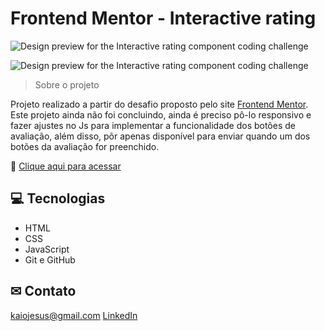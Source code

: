 # Frontend Mentor - Interactive rating 

![Design preview for the Interactive rating component coding challenge](./design/preview.jpg)

![Design preview for the Interactive rating component coding challenge](./design/preview2.jpg)

> Sobre o projeto

Projeto realizado a partir do desafio proposto pelo site [Frontend Mentor](https://www.frontendmentor.io). Este projeto ainda não foi concluindo, ainda é preciso pô-lo responsivo e fazer ajustes no Js para implementar a funcionalidade dos botões de avaliação, além disso, põr apenas disponível para enviar quando um dos botões da avaliação for preenchido.

🔗 [Clique aqui para acessar](https://kaiojesus.github.io/Avaliador-Interativo/)

## 💻 Tecnologias
- HTML
- CSS
- JavaScript
- Git e GitHub

## ✉ Contato

kaiojesus@gmail.com
[LinkedIn](https://www.linkedin.com/in/kaio-jesus/)
